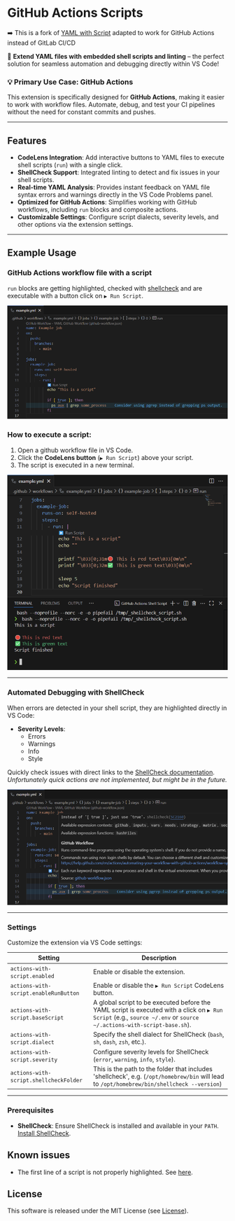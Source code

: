 # GitHub Actions Scripts

➡️ This is a fork of [YAML with Script](https://gitlab.com/matthiesen-technology/yaml-with-script)
adapted to work for GitHub Actions instead of GitLab CI/CD

🚀 **Extend YAML files with embedded shell scripts and linting** – the perfect
solution for seamless automation and debugging directly within VS Code!

### 💡 Primary Use Case: **GitHub Actions**

This extension is specifically designed for **GitHub Actions**, making it easier
to work with workflow files. Automate, debug, and test your CI pipelines
without the need for constant commits and pushes.

---

## Features

- **CodeLens Integration**: Add interactive buttons to YAML files to execute
  shell scripts (`run`) with a single click.
- **ShellCheck Support**: Integrated linting to detect and fix issues in your
  shell scripts.
- **Real-time YAML Analysis**: Provides instant feedback on YAML file syntax
  errors and warnings directly in the VS Code Problems panel.
- **Optimized for GitHub Actions**: Simplifies working with GitHub workflows,
  including `run` blocks and composite actions.
- **Customizable Settings**: Configure script dialects, severity levels, and
  other options via the extension settings.

---

## Example Usage

### GitHub Actions workflow file with a script

`run` blocks are getting highlighted, checked
with [shellcheck](https://github.com/koalaman/shellcheck) and are executable
with a button click on `▶️ Run Script`.

![Preview](images/preview.png)

### How to execute a script:

1. Open a github workflow file in VS Code.
2. Click the **CodeLens button** (`▶️ Run Script`) above your script.
3. The script is executed in a new terminal.

![Preview Script](images/script-preview.png)

---

### Automated Debugging with ShellCheck

When errors are detected in your shell script, they are highlighted directly in
VS Code:

- **Severity Levels**:
  - Errors
  - Warnings
  - Info
  - Style

Quickly check issues with direct links to the
[ShellCheck documentation](https://www.shellcheck.net/wiki). _Unfortunately
quick actions are not implemented, but might be in the future._

![Diagnostic Popup](images/diagnostic-popup.png)

---

### Settings

Customize the extension via VS Code settings:

| Setting                                | Description                                                                                                                                                                  |
| -------------------------------------- | ---------------------------------------------------------------------------------------------------------------------------------------------------------------------------- |
| `actions-with-script.enabled`          | Enable or disable the extension.                                                                                                                                             |
| `actions-with-script.enableRunButton`  | Enable or disable the `▶️ Run Script` CodeLens button.                                                                                                                       |
| `actions-with-script.baseScript`       | A global script to be executed before the YAML script is executed with a click on `▶️ Run Script` (e.g., `source ~/.env` or `source ~/.actions-with-script-base.sh`).        |
| `actions-with-script.dialect`          | Specify the shell dialect for ShellCheck (`bash`, `sh`, `dash`, `zsh`, etc.).                                                                                                |
| `actions-with-script.severity`         | Configure severity levels for ShellCheck (`error`, `warning`, `info`, `style`).                                                                                              |
| `actions-with-script.shellcheckFolder` | This is the path to the folder that includes 'shellcheck', e.g. (`/opt/homebrew/bin` will lead to `/opt/homebrew/bin/shellcheck --version`)                                  |

---

### Prerequisites

- **ShellCheck**: Ensure ShellCheck is installed and available in your `PATH`.
  [Install ShellCheck](https://www.shellcheck.net/).


## Known issues

* The first line of a script is not properly highlighted.
See [here](https://github.com/harrydowning/vscode-yaml-embedded-languages/issues/11).

## License

This software is released under the MIT License (see [License](LICENSE.md)).
